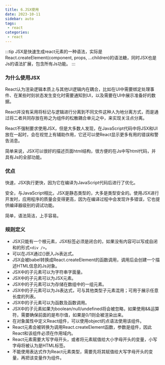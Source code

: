 ```yaml
---
title: 6.JSX使用
date: 2023-10-11
sidebar: auto
tags:
 - react
categories:
 - react
---
```


:::tip
JSX是快速生成react元素的一种语法，实际是React.createElement(component, props, ...children)的语法糖，同时JSX也是Js的语法扩展，包含所有Js功能。
:::

### 为什么使用JSX
React认为渲染逻辑本质上与其他UI逻辑内在耦合，比如在UI中需要绑定处理事件、在某些时刻状态发生变化时需要通知到UI，以及需要在UI中展示准备好的数据。

React并没有采用将标记与逻辑进行分离到不同文件这种人为地分离方式，而是通过将二者共同存放在称之为组件的松散耦合单元之中，来实现关注点分离。

React不强制要求使用JSX，但是大多数人发现，在JavaScript代码中将JSX和UI放在一起时，会在视觉上有辅助作用，它还可以使React显示更多有用的错误和警告消息。

简单来说，JSX可以很好的描述页面html结构，很方便的在Js中写html代码，并具有Js的全部功能。

### 优点
快速，JSX执行更快，因为它在编译为JavaScript代码后进行了优化。

安全，与JavaScript相比，JSX是静态类型的，大多是类型安全的。使用JSX进行开发时，应用程序的质量会变得更高，因为在编译过程中会发现许多错误，它也提供编译器级别的调试功能。

简单，语法简洁，上手容易。

### 规则定义
- JSX只能有一个根元素，JSX标签必须是闭合的，如果没有内容可以写成自闭和的形式`<div />`。
- 可以在JSX通过{}嵌入Js表达式。
- JSX会被babel转换成React.createElement的函数调用，调用后会创建一个描述HTML信息的Js对象。
- JSX中的子元素可以为字符串字面量。
- JSX中的子元素可以为JSX元素。
- JSX中的子元素可以为存储在数组中的一组元素。
- JSX中的子元素可以为Js表达式，可与其他类型子元素混用；可用于展示任意长度的列表。
- JSX中的子元素可以为函数及函数调用。
- JSX中的子元素如果为boolean/null/undefined将会被忽略，如果使用&&运算符，需要确保前面的是布尔值，如果是0/1则会被渲染出来。
- 在对象属性中定义React组件，可以使用object的点语法使用该组件。
- React元素会被转换为调用React.createElement函数，参数是组件，因此React和该组件必须在作用域内。
- React元素需要大写字母开头，或者将元素赋值给大小字母开头的变量，小写字母将被认为是HTML标签。
- 不能使用表达式作为React元素类型，需要先将其赋值给大写字母开头的变量，再把该变量作为组件。


